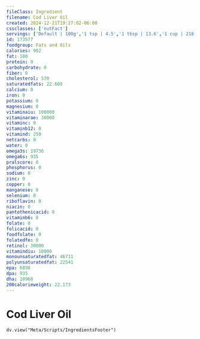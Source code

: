 ```yaml
---
fileClass: Ingredient
filename: Cod Liver Oil
created: 2024-12-21T19:27:02-06:00
cssclasses: ['nutFact']
servings: ['Default | 100g','1 tsp | 4.5','1 tbsp | 13.6','1 cup | 218']
id: 173577
foodgroup: Fats and Oils
calories: 902
fat: 100
protein: 0
carbohydrate: 0
fiber: 0
cholesterol: 570
saturatedfats: 22.608
calcium: 0
iron: 0
potassium: 0
magnesium: 0
vitaminaiu: 100000
vitaminarae: 30000
vitaminc: 0
vitaminb12: 0
vitamind: 250
netcarbs: 0
water: 0
omega3s: 19736
omega6s: 935
pralscore: 0
phosphorus: 0
sodium: 0
zinc: 0
copper: 0
manganese: 0
selenium: 0
riboflavin: 0
niacin: 0
pantothenicacid: 0
vitaminb6: 0
folate: 0
folicacid: 0
foodfolate: 0
folatedfe: 0
retinol: 30000
vitamindiu: 10000
monounsaturatedfat: 46711
polyunsaturatedfat: 22541
epa: 6898
dpa: 935
dha: 10968
200calorieweight: 22.173
---
```


# Cod Liver Oil

```dataviewjs
dv.view("Meta/Scripts/IngredientsFooter")
```